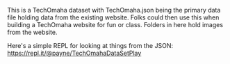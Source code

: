 This is a TechOmaha dataset with TechOmaha.json being the primary data file
holding data from the existing website.  Folks could then use this when building a TechOmaha website for fun or class.   Folders in here hold images from the website.


Here's a simple REPL for looking at things from the JSON: https://repl.it/@payne/TechOmahaDataSetPlay

